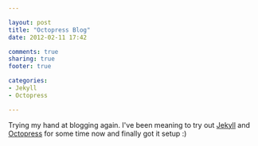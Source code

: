 ```yaml
---

layout: post
title: "Octopress Blog"
date: 2012-02-11 17:42

comments: true
sharing: true
footer: true

categories: 
- Jekyll
- Octopress

---
```


Trying my hand at blogging again. I've been meaning to try out [Jekyll](http://jekyllrb.com) and [Octopress](http://octopress.org) for some time now and finally got it setup :)
